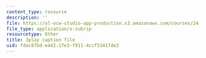 ```yaml
---
content_type: resource
description: ''
file: https://ol-ocw-studio-app-production.s3.amazonaws.com/courses/24-912-black-matters-introduction-to-black-studies-spring-2017/fdac87bde4421fe3f9114ccf5341fde3_TFLHRW3ldOA.srt
file_type: application/x-subrip
resourcetype: Other
title: 3play caption file
uid: fdac87bd-e442-1fe3-f911-4ccf5341fde3
---
```


